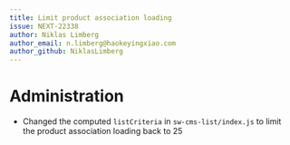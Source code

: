 ```yaml
---
title: Limit product association loading
issue: NEXT-22338
author: Niklas Limberg
author_email: n.limberg@haokeyingxiao.com
author_github: NiklasLimberg
---
```

# Administration
* Changed the computed `listCriteria` in `sw-cms-list/index.js` to limit the product association loading back to 25
